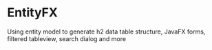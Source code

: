 # EntityFX
Using entity model to generate h2 data table structure, JavaFX forms, filtered tableview, search dialog and more
